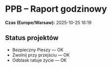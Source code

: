 # PPB – Raport godzinowy
**Czas (Europe/Warsaw):** 2025-10-25 16:19

## Status projektów
- Bezpieczny Pieszy — OK
- Zwolnij przy przejściu — OK
- Odblask ratuje życie — OK

